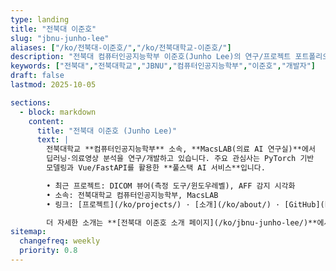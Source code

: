 ```yaml
---
type: landing
title: "전북대 이준호"
slug: "jbnu-junho-lee"
aliases: ["/ko/전북대-이준호/","/ko/전북대학교-이준호/"]
description: "전북대 컴퓨터인공지능학부 이준호(Junho Lee)의 연구/프로젝트 포트폴리오."
keywords: ["전북대","전북대학교","JBNU","컴퓨터인공지능학부","이준호","개발자"]
draft: false
lastmod: 2025-10-05

sections:
  - block: markdown
    content:
      title: "전북대 이준호 (Junho Lee)"
      text: |
        전북대학교 **컴퓨터인공지능학부** 소속, **MacsLAB(의료 AI 연구실)**에서
        딥러닝·의료영상 분석을 연구/개발하고 있습니다. 주요 관심사는 PyTorch 기반
        모델링과 Vue/FastAPI를 활용한 **풀스택 AI 서비스**입니다.

        • 최근 프로젝트: DICOM 뷰어(측정 도구/윈도우레벨), AFF 감지 시각화  
        • 소속: 전북대학교 컴퓨터인공지능학부, MacsLAB  
        • 링크: [프로젝트](/ko/projects/) · [소개](/ko/about/) · [GitHub](https://github.com/tunho)

        더 자세한 소개는 **[전북대 이준호 소개 페이지](/ko/jbnu-junho-lee/)**에서 확인하세요.
sitemap:
  changefreq: weekly
  priority: 0.8
---
```

